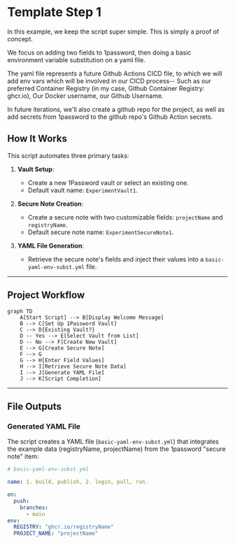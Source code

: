 # Template Step 1

In this example, we keep the script super simple. This is simply a proof of concept.

We focus on adding two fields to 1password, then doing a basic environment variable substitution on a yaml file.

The yaml file represents a future Github Actions CICD file, to which we will add env vars which will be involved in our CICD process-- Such as our preferred Container Registry (in my case, Github Container Registry: ghcr.io), Our Docker username, our Github Username.

In future iterations, we'll also create a github repo for the project, as well as add secrets from 1password to the github repo's Github Action secrets.

## **How It Works**

This script automates three primary tasks:

1. **Vault Setup**:

   - Create a new 1Password vault or select an existing one.
   - Default vault name: `ExperimentVault1`.

2. **Secure Note Creation**:

   - Create a secure note with two customizable fields: `projectName` and `registryName`.
   - Default secure note name: `ExperimentSecureNote1`.

3. **YAML File Generation**:
   - Retrieve the secure note's fields and inject their values into a `basic-yaml-env-subst.yml` file.

---

## **Project Workflow**

```mermaid
graph TD
    A[Start Script] --> B[Display Welcome Message]
    B --> C[Set Up 1Password Vault]
    C --> D{Existing Vault?}
    D -- Yes --> E[Select Vault from List]
    D -- No --> F[Create New Vault]
    E --> G[Create Secure Note]
    F --> G
    G --> H[Enter Field Values]
    H --> I[Retrieve Secure Note Data]
    I --> J[Generate YAML File]
    J --> K[Script Completion]
```

---

## **File Outputs**

### **Generated YAML File**

The script creates a YAML file (`basic-yaml-env-subst.yml`) that integrates the example data (registryName, projectName) from the 1password "secure note" item:

```yaml
# basic-yaml-env-subst.yml

name: 1. build, publish, 2. login, pull, run.

on:
  push:
    branches:
      - main
env:
  REGISTRY: "ghcr.io/registryName"
  PROJECT_NAME: "projectName"
```
